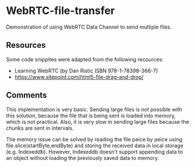 # WebRTC-file-transfer
Demonstration of using WebRTC Data Channel to send multiple files.

## Resources
Some code snippites were adapted from the following recources:
- Learning WebRTC (by Dan Ristic ISBN 978-1-78398-366-7)
- https://www.sitepoint.com/html5-file-drag-and-drop/

## Comments
This implementation is very basic. Sending large files is not possible with this solution, because the file that is being sent is loaded into memory, which is not practical. Also, it is very slow in sending large files because the chunks are sent in intervals.

The memory issue can be solved by reading the file peice by peice using file.slice(startByte,endByte) and storing the received data in local storage (e.g. Indexeddb). However, Indexeddb doesn't support appending data to an object without loading the previously saved data to memory.